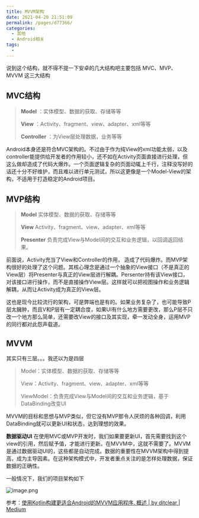 ```yaml
---
title: MVVM架构
date: 2021-04-20 21:51:09
permalink: /pages/d77366/
categories:
  - 其他
  - Android相关
tags:
  - 
---
```


说到这个结构，就不得不提一下安卓的几大结构吧主要包括 MVC、MVP、MVVM 这三大结构

## MVC结构

> **Model** ：实体模型、数据的获取、存储等等
>
> **View** ：Activity、fragment、view、adapter、xml等等
>
> **Controller** ：为View层处理数据，业务等等

Android本身还是符合MVC架构的。不过由于作为纯View的xml功能太弱，以及controller能提供给开发者的作用较小，还不如在Activity页面直接进行处理，但这么做却造成了代码大爆炸。一个页面逻辑复杂的页面动辄上千行，注释没写好的话还十分不好维护，而且难以进行单元测试，所以这更像是一个Model-View的架构，不适用于打造稳定的Android项目。

## MVP结构

> **Model** 实体模型、数据的获取、存储等等
>
> **View** Activity、fragment、view、adapter、xml等等
>
> **Presenter** 负责完成View与Model间的交互和业务逻辑，以回调返回结果。

前面说，Activity充当了View和Controller的作用， 造成了代码爆炸。而MVP架构很好的处理了这个问题。其核心理念是通过一个抽象的View接口（不是真正的View层）将Presenter与真正的View层进行解耦。Persenter持有该View接口，对该接口进行操作，而不是直接操作View层。这样就可以把视图操作和业务逻辑解耦，从而让Activity成为真正的View层。

这也是现今比较流行的架构，可是弊端也是有的。如果业务复杂了，也可能导致P层太臃肿，而且V和P层有一定耦合度，如果UI有什么地方需要更改，那么P层不只改一个地方那么简单，还需要改View的接口及其实现，牵一发动全身，运用MVP的同行都对此怨声载道。

## MVVM

其实只有三层。。。我还以为是四层

> Model：实体模型、数据的获取、存储等等
>
> View：Activity、fragment、view、adapter、xml等等
>
> ViewModel：负责完成View与Model间的交互和业务逻辑，基于DataBinding改变UI

MVVM的目标和思想与MVP类似，但它没有MVP那令人厌烦的各种回调，利用DataBinding就可以更新UI和状态，达到理想的效果。

**数据驱动UI** 在使用MVC或MVP开发时，我们如果要更新UI，首先需要找到这个view的引用，然后赋予值，才能进行更新。在MVVM中，这就不需要了。MVVM是通过数据驱动UI的，这些都是自动完成。数据的重要性在MVVM架构中得到提高，成为主导因素。在这种架构模式中，开发者重点关注的是怎样处理数据，保证数据的正确性。

一般情况下，我们的项目架构如下

![image.png](https://img.xiaoyou66.com/2021/04/22/80140a9e24bcf.png)

参考：[使用Kotlin构建更适合Android的MVVM应用程序. 概述 | by ditclear | Medium](https://medium.com/@ditclear/使用kotlin构建更适合android的mvvm应用程序-13dee86ad202)


